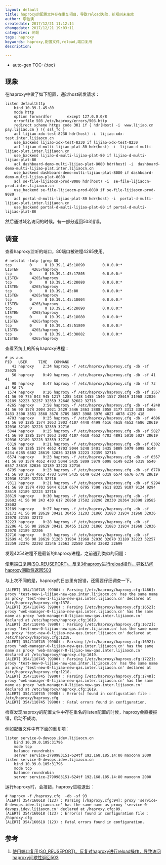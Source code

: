 ```yaml
---
layout: default
title: haproxy的配置文件存在重复项目，导致reload失败，新规则未生效
author: 李佶澳
createdate: 2017/12/21 11:12:14
changedate: 2017/12/21 19:03:11
categories: 问题
tags: haproxy
keywords: haproxy,配置文件,reload,端口复用
description: 

---
```


* auto-gen TOC:
{:toc}

## 现象 

在haproxy中做了如下配置，通过host转发请求：

	listen defaulthttp
	    bind 10.39.1.45:80
	    mode http
	    option forwardfor       except 127.0.0.0/8
	    errorfile 503 /etc/haproxy/errors/503.http
	    redirect scheme https code 301 if { hdr(Host) -i  www.lijiao.cn pay.lijiao.cn } !{ ssl_fc }
	    acl lijiao-xdx-test-8230 hdr(host) -i  lijiao-xdx-test.inter.lijiaocn.cn
	    use_backend lijiao-xdx-test-8230 if lijiao-xdx-test-8230
	    acl lijiao-d-multi-lijiao-plat-80 hdr(host) -i  lijiao-d-multi-lijiao-plat.inter.lijiaocn.cn
	    use_backend lijiao-d-multi-lijiao-plat-80 if lijiao-d-multi-lijiao-plat-80
	    acl dashboard-demo-multi-lijiao-plat-8080 hdr(host) -i  dashboard-demo-multi-lijiao-plat.inter.lijiaocn.cn
	    use_backend dashboard-demo-multi-lijiao-plat-8080 if dashboard-demo-multi-lijiao-plat-8080
	    acl se-file-lijiaocn-prod-8080 hdr(host) -i  se-file-lijiaocn-prod.inter.lijiaocn.cn
	    use_backend se-file-lijiaocn-prod-8080 if se-file-lijiaocn-prod-8080
	    acl portal-d-multi-lijiao-plat-80 hdr(host) -i  portal-d-multi-lijiao-plat.inter.lijiaocn.cn
	    use_backend portal-d-multi-lijiao-plat-80 if portal-d-multi-lijiao-plat-80

然后通过域名访问的时候，有一部分返回503错误。

## 调查

查看haproxy监听的端口，80端口被进程4265使用。

	# netstat -lntp |grep 80
	tcp        0      0 10.39.1.45:18090        0.0.0.0:*               LISTEN      4265/haproxy
	tcp        0      0 10.39.1.45:17805        0.0.0.0:*               LISTEN      4265/haproxy
	tcp        0      0 10.39.1.45:28080        0.0.0.0:*               LISTEN      4265/haproxy
	tcp        0      0 10.39.1.45:80           0.0.0.0:*               LISTEN      4265/haproxy
	tcp        0      0 10.39.1.45:18004        0.0.0.0:*               LISTEN      4265/haproxy
	tcp        0      0 10.39.1.45:28090        0.0.0.0:*               LISTEN      4265/haproxy
	tcp        0      0 10.39.1.45:18080        0.0.0.0:*               LISTEN      4265/haproxy
	tcp        0      0 10.39.1.45:51809        0.0.0.0:*               LISTEN      4265/haproxy
	tcp        0      0 10.39.1.45:38082        0.0.0.0:*               LISTEN      4265/haproxy

查看系统上的所有haproxy进程：

	# ps aux
	PID   USER     TIME   COMMAND
	   41 haproxy    2:34 haproxy -f /etc/haproxy/haproxy.cfg -db -sf 25025
	   56 haproxy    0:49 haproxy -f /etc/haproxy/haproxy.cfg -db -sf 41 41
	   90 haproxy    0:47 haproxy -f /etc/haproxy/haproxy.cfg -db -sf 73 41 56 73
	 1574 haproxy    0:26 haproxy -f /etc/haproxy/haproxy.cfg -db -sf 1557 41 56 90 775 843 945 1217 1285 1438 1455 1540 1557 28619 31968 32036 32189 32223 32257 32359 32648 32682 32716
	 4265 haproxy    3:58 haproxy -f /etc/haproxy/haproxy.cfg -db -sf 4248 41 56 90 1574 2004 2021 2429 2446 2463 2888 3058 3177 3313 3381 3466 3483 3500 3551 3568 3670 3789 3857 3908 3976 4027 4078 4129 418
	 4703 haproxy    0:25 haproxy -f /etc/haproxy/haproxy.cfg -db -sf 4686 41 56 90 1285 1574 3053 3903 4107 4448 4499 4516 4618 4652 4686 28619 32036 32189 32223 32359 32716
	 5044 haproxy    0:25 haproxy -f /etc/haproxy/haproxy.cfg -db -sf 5027 41 56 90 1285 1574 3053 3903 4107 4618 4652 4703 4891 5010 5027 28619 32036 32189 32223 32359 32716
	 6319 haproxy    0:21 haproxy -f /etc/haproxy/haproxy.cfg -db -sf 6302 41 56 90 1285 1574 4652 4703 5044 5248 5401 5435 5809 5979 6098 6149 6234 6285 6302 28619 32036 32189 32223 32359 32716
	 6574 haproxy    0:23 haproxy -f /etc/haproxy/haproxy.cfg -db -sf 6557 41 56 90 1574 4652 4703 5044 5435 5809 5979 6098 6149 6234 6319 6540 6557 28619 32036 32189 32223 32716
	 6795 haproxy    0:23 haproxy -f /etc/haproxy/haproxy.cfg -db -sf 6778 41 56 90 1574 4652 4703 5044 5435 6149 6234 6319 6574 6676 6778 28619 32036 32189 32223 32716
	 9311 haproxy    0:21 haproxy -f /etc/haproxy/haproxy.cfg -db -sf 9294 41 56 90 1574 4703 5044 6319 6574 6795 7390 7611 8325 9107 9124 9294 28619 32189 32223 32716
	28619 haproxy    0:30 haproxy -f /etc/haproxy/haproxy.cfg -db -sf 28602 41 56 90 243 430 617 26868 27582 28296 28330 28364 28398 28585 28602
	32189 haproxy    0:27 haproxy -f /etc/haproxy/haproxy.cfg -db -sf 32172 41 56 90 28619 30421 30455 31203 31866 31883 31934 31968 32036 32070 32155 32172
	32223 haproxy    0:28 haproxy -f /etc/haproxy/haproxy.cfg -db -sf 32206 41 56 90 28619 30421 30455 31203 31866 31883 31934 31968 32036 32070 32189 32206
	32716 haproxy    0:23 haproxy -f /etc/haproxy/haproxy.cfg -db -sf 32699 41 56 90 28619 31203 31934 31968 32036 32070 32189 32223 32257 32359 32376 32393 32546 32563 32580 32648 32682 32699

发现4254进程不是最新的haproxy进程，之前遇到类似的问题：

[使用端口复用(SO_REUSEPORT)、反复对haproxy进行reload操作，导致访问haproxy间歇性返回503][1]

与上次不同的是，haproxy的日志里有报错，还需要仔细调查一下。

	[ALERT] 354/110745 (9900) : Parsing [/etc/haproxy/haproxy.cfg:1466]: proxy 'test-new-1-lijiao-new-qas.inter.lijiaocn.cn' has the same name as proxy 'test-new-1-lijiao-new-qas.inter.lijiaocn.cn' declared at /etc/haproxy/haproxy.cfg:1378.
	[ALERT] 354/110745 (9900) : Parsing [/etc/haproxy/haproxy.cfg:1652]: proxy 'web-manager-0-lijiao-new-qas.inter.lijiaocn.cn' has the same name as proxy 'web-manager-0-lijiao-new-qas.inter.lijiaocn.cn' declared at /etc/haproxy/haproxy.cfg:1619.
	[ALERT] 354/110745 (9900) : Parsing [/etc/haproxy/haproxy.cfg:1672]: proxy 'test-new-0-lijiao-new-qas.inter.lijiaocn.cn' has the same name as proxy 'test-new-0-lijiao-new-qas.inter.lijiaocn.cn' declared at /etc/haproxy/haproxy.cfg:1218.
	[ALERT] 354/110745 (9900) : Parsing [/etc/haproxy/haproxy.cfg:1692]: proxy 'web-manager-0-lijiao-new-qas.inter.lijiaocn.cn' has the same name as proxy 'web-manager-0-lijiao-new-qas.inter.lijiaocn.cn' declared at /etc/haproxy/haproxy.cfg:1619.
	[ALERT] 354/110745 (9900) : Parsing [/etc/haproxy/haproxy.cfg:1722]: proxy 'test-new-0-lijiao-new-qas.inter.lijiaocn.cn' has the same name as proxy 'test-new-0-lijiao-new-qas.inter.lijiaocn.cn' declared at /etc/haproxy/haproxy.cfg:1218.
	[ALERT] 354/110745 (9900) : Parsing [/etc/haproxy/haproxy.cfg:1748]: proxy 'web-manager-0-lijiao-new-qas.inter.lijiaocn.cn' has the same name as proxy 'web-manager-0-lijiao-new-qas.inter.lijiaocn.cn' declared at /etc/haproxy/haproxy.cfg:1619.
	[ALERT] 354/110745 (9900) : Error(s) found in configuration file : /etc/haproxy/haproxy.cfg
	[ALERT] 354/110745 (9900) : Fatal errors found in configuration.

检查发现haproxy的配置文件中存在重名的listen配置的时候，haproxy会直接报错，启动不成功。

例如配置文件中有下面的重复项：

	listen service-0-devops.idev.lijiaocn.cn
	    bind 10.39.0.105:31796
	    mode tcp
	    balance roundrobin
	    server service-2790983151-624tf 192.168.185.14:80 maxconn 2000
	listen service-0-devops.idev.lijiaocn.cn
	    bind 10.39.0.105:31796
	    mode tcp
	    balance roundrobin
	    server service-2790983151-624tf 192.168.185.14:80 maxconn 2000

运行haproxy时，会报错，haproxy进程退出：

	# haproxy -f /haproxy.cfg  -db -sf 93
	[ALERT] 354/160618 (123) : Parsing [/haproxy.cfg:94]: proxy 'service-0-devops.idev.lijiaocn.cn' has the same name as proxy 'service-0-devops.idev.lijiaocn.cn' declared at /haproxy.cfg:89.
	[ALERT] 354/160618 (123) : Error(s) found in configuration file : /haproxy.cfg
	[ALERT] 354/160618 (123) : Fatal errors found in configuration.

## 参考

1. [使用端口复用(SO_REUSEPORT)、反复对haproxy进行reload操作，导致访问haproxy间歇性返回503][1]

[1]: http://www.lijiaocn.com/%E9%97%AE%E9%A2%98/2017/09/19/haproxy-inter-not-found.html  "使用端口复用(SO_REUSEPORT)、反复对haproxy进行reload操作，导致访问haproxy间歇性返回503" 
